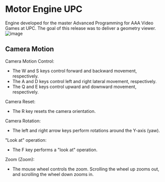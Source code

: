 # Motor Engine UPC
Engine developed for the master Advanced Programming for AAA Video Games at UPC.  The goal of this release was to deliver a geometry viewer.  
![image](https://github.com/acpuig/Engine/assets/83670087/a51c392f-5c7f-4f4d-9da4-643f88d52740)

## Camera Motion

Camera Motion Control:
 - The W and S keys control forward and backward movement, respectively.
 - The A and D keys control left and right lateral movement, respectively.
 - The Q and E keys control upward and downward movement, respectively.
 
Camera Reset:
 - The R key resets the camera orientation.
 
Camera Rotation:
 - The left and right arrow keys perform rotations around the Y-axis (yaw).

"Look at" operation:
 - The F key performs a "look at" operation.
 
Zoom (Zoom):
 - The mouse wheel controls the zoom. Scrolling the wheel up zooms out, and scrolling the wheel down zooms in.


